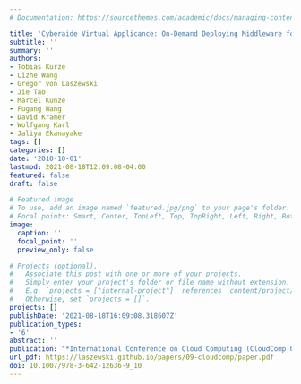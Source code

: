 ```yaml
---
# Documentation: https://sourcethemes.com/academic/docs/managing-content/

title: 'Cyberaide Virtual Applicance: On-Demand Deploying Middleware for Cyberinfrastructure'
subtitle: ''
summary: ''
authors:
- Tobias Kurze
- Lizhe Wang
- Gregor von Laszewski
- Jie Tao
- Marcel Kunze
- Fugang Wang
- David Kramer
- Wolfgang Karl
- Jaliya Ekanayake
tags: []
categories: []
date: '2010-10-01'
lastmod: 2021-08-18T12:09:08-04:00
featured: false
draft: false

# Featured image
# To use, add an image named `featured.jpg/png` to your page's folder.
# Focal points: Smart, Center, TopLeft, Top, TopRight, Left, Right, BottomLeft, Bottom, BottomRight.
image:
  caption: ''
  focal_point: ''
  preview_only: false

# Projects (optional).
#   Associate this post with one or more of your projects.
#   Simply enter your project's folder or file name without extension.
#   E.g. `projects = ["internal-project"]` references `content/project/deep-learning/index.md`.
#   Otherwise, set `projects = []`.
projects: []
publishDate: '2021-08-18T16:09:08.318607Z'
publication_types:
- '6'
abstract: ''
publication: "*International Conference on Cloud Computing (CloudComp'09)*"
url_pdf: https://laszewski.github.io/papers/09-cloudcomp/paper.pdf
doi: 10.1007/978-3-642-12636-9_10
---
```

